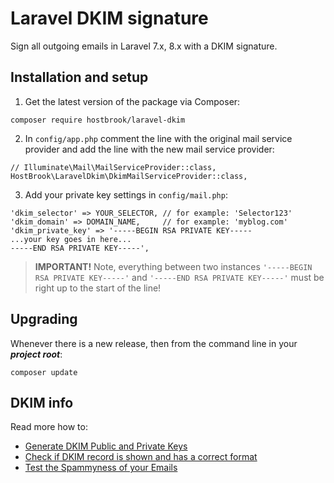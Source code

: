 # Laravel DKIM signature
Sign all outgoing emails in Laravel 7.x, 8.x with a DKIM signature.

## Installation and setup

1. Get the latest version of the package via Composer:
```
composer require hostbrook/laravel-dkim
```

2. In `config/app.php` comment the line with the original mail service provider and add the line with the new mail service provider:
```
// Illuminate\Mail\MailServiceProvider::class,
HostBrook\LaravelDkim\DkimMailServiceProvider::class,
```

3. Add your private key settings in `config/mail.php`:
```
'dkim_selector' => YOUR_SELECTOR, // for example: 'Selector123'
'dkim_domain' => DOMAIN_NAME,     // for example: 'myblog.com'
'dkim_private_key' => '-----BEGIN RSA PRIVATE KEY-----
...your key goes in here...
-----END RSA PRIVATE KEY-----',
```

> **IMPORTANT!** Note, everything between two instances `'-----BEGIN RSA PRIVATE KEY-----'` and `'-----END RSA PRIVATE KEY-----'` must be right up to the start of the line!

## Upgrading

Whenever there is a new release, then from the command line in your ***project root***:

```shell
composer update
```

## DKIM info

Read more how to:
- [Generate DKIM Public and Private Keys](https://tools.socketlabs.com/dkim/generator)
- [Check if DKIM record is shown and has a correct format](https://dmarcly.com/tools/dkim-record-checker)
- [Test the Spammyness of your Emails](https://www.mail-tester.com)
